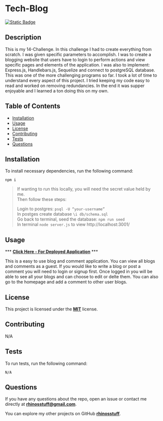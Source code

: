 
  # Tech-Blog
  [![Static Badge](https://img.shields.io/badge/license-MIT-blue.svg)](./LICENSE)

  ## Description
  This is my 14-Challenge. In this challenge I had to create everything from scratch. I was given specific parameters to accomplish. I was to create a blogging website that users have to login to perform actions and view specific pages and elements of the application. I was also to implement: Express.js, Handlebars.js, Sequelize and connect to postgreSQL database. This was one of the more challenging programs so far. I took a lot of time to understand every aspect of this project. I tried keeping my code easy to read and worked on removing redundancies. In the end it was supper enjoyable and I learned a ton doing this on my own. 

  ## Table of Contents 
  * [Installation](#installation)
  * [Usage](#usage)
  * [License](#license)
  * [Contributing](#contributing)
  * [Tests](#tests)
  * [Questions](#questions)

  ## Installation
  To install necessary dependencies, run the following command:  
  ```
  npm i
  ```  
   >If wanting to run this locally, you will need the secret value held by me.  
  Then follow these steps:  
  >
  >Login to postgres: `psql -U “your-username”`  
  In postges create database `\i db/schema.sql`  
  Go back to terminal, seed the database: `npm run seed`  
  In terminal `node server.js` to view http://localhost:3001/ 

  ## Usage
  *** **[Click Here - For Deployed Application](https://tech-blog-6pus.onrender.com/)** ***

  This is a easy to use blog and comment application. You can view all blogs and comments as a guest. If you would like to write a blog or post a comment you will need to login or signup first. Once logged in you will be able to see all your blogs and can choose to edit or delte them. You can also go to the homepage and add a comment to other user blogs.

  ## License
  This project is licensed under the **[MIT](./LICENSE)** license.

  ## Contributing
  N/A

  ## Tests
  To run tests, run the following command:
  ```    
  N/A
  ```
  ## Questions
  If you have any questions about the repo, open an issue or contact me directly at **rhinosstuff@gmail.com**.
  
  You can explore my other projects on GitHub **[rhinosstuff](https://github.com/rhinosstuff)**.
  
  